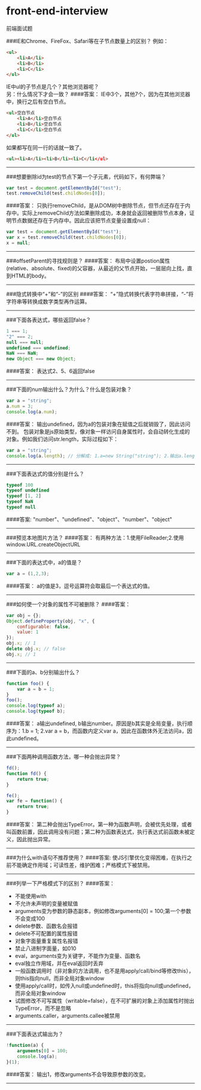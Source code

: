 # front-end-interview
前端面试题

###IE和Chrome、FireFox、Safari等在子节点数量上的区别？
例如：
```html
<ul>
    <li>A</li>
    <li>B</li>
    <li>C</li>
</ul>
```
IE中ul的子节点是几个？其他浏览器呢？<br>
另：什么情况下才会一致？
####答案：
IE中3个，其他7个，因为在其他浏览器中，换行之后有空白节点。
```html
<ul>空白节点
    <li>A</li>空白节点
    <li>B</li>空白节点
    <li>C</li>空白节点
</ul>
```
如果都写在同一行的话就一致了。
```html
<ul><li>A</li><li>B</li><li>C</li</ul>
```

---

###想要删除id为test的节点下第一个子元素，代码如下，有何弊端？
```javascript
var test = document.getElementById("test");
test.removeChild(test.childNodes[0]);
```
####答案：
只执行removeChild，是从DOM树中删除节点，但节点还存在于内存中。实际上removeChild方法如果删除成功，本身就会返回被删除节点本身，证明节点数据还存在于内存中。因此应该把节点变量设置成null：
```javascript
var test = document.getElementById("test");
var x = test.removeChild(test.childNodes[0]);
x = null;
```

---

###offsetParent的寻找规则是？
####答案：
布局中设置postion属性(relative、absolute、fixed)的父容器，从最近的父节点开始，一层层向上找，直到HTML的body。

---

###隐式转换中“+”和“-”的区别
####答案：
“+”隐式转换代表字符串拼接，“-”将字符串等转换成数字类型再作运算。

---

###下面各表达式，哪些返回false？
```javascript
1 === 1;
"2" === 2;
null === null;
undefined === undefined;
NaN === NaN;
new Object === new Object;
```
####答案：
表达式2、5、6返回false

---

###下面的num输出什么？为什么？什么是包装对象？
```javascript
var a = "string";
a.num = 3;
console.log(a.num);
```
####答案：
输出undefined，因为a的包装对象在赋值之后就销毁了，因此访问不到。
包装对象是js原始类型，像对象一样访问自身属性时，会自动转化生成的对象。例如我们访问str.length，实际过程如下：
```javascript
var a = "string";
console.log(a.length); // 分解成: 1.a=new String("string"); 2.输出a.length; 3.a = "string";然后创建的String对象被销毁。
```

---

###下面表达式的值分别是什么？
```javascript
typeof 100
typeof undefined
typeof [1, 2]
typeof NaN
typeof null
```
####答案:
"number"、"undefined"、"object"、"number"、"object"

---

###预览本地图片方法？
####答案：
有两种方法：1.使用FileReader;2.使用window.URL.createObjectURL

---

###下面的表达式中，a的值是？
```javascript
var a = (1,2,3);
```
####答案：
a的值是3，逗号运算符会取最后一个表达式的值。

---

###如何使一个对象的属性不可被删除？
####答案：
```javascript
var obj = {};
Object.defineProperty(obj, "x", {
    configurable: false,
    value: 1
});
obj.x; // 1
delete obj.x; // false
obj.x; // 1
```

---

###下面的a、b分别输出什么？
```javascript
function foo() {
    var a = b = 1;
}
foo();
console.log(typeof a);
console.log(typeof b);
```
####答案：
a输出undefined, b输出number。原因是b其实是全局变量，执行顺序为：1.b = 1; 2.var a = b，而函数内定义var a，因此在函数体外无法访问a，因此undefined。

---

###下面两种调用函数方法，哪一种会抛出异常？
```javascript
fd();
function fd() {
    return true;
}

fe();
var fe = function() {
    return true;
}
```
####答案：
第二种会抛出TypeError。第一种为函数声明，会被优先处理，或者叫函数前置，因此调用没有问题；第二种为函数表达式，执行表达式前函数未被定义，因此抛出异常。

---

###为什么with语句不推荐使用？
####答案:
使JS引擎优化变得困难，在执行之前不能确定作用域；可读性差，维护困难；严格模式下被禁用。

---

###列举一下严格模式下的区别？
####答案：
- 不能使用with
- 不允许未声明的变量被赋值
- arguments变为参数的静态副本，例如修改arguments[0] = 100;第一个参数不会变成100
- delete参数、函数名会报错
- delete不可配置的属性报错
- 对象字面量重复属性名报错
- 禁止八进制字面量，如010
- eval，arguments变为关键字，不能作为变量、函数名
- eval独立作用域，并在eval返回时丢弃
- 一般函数调用时（非对象的方法调用，也不是用apply/call/bind等修改this），则this指向null，而非全局对象window
- 使用apply/call时，如传入null或undefined时，this将指向null或undefined，而非全局对象window
- 试图修改不可写属性（writable=false），在不可扩展的对象上添加属性时抛出TypeError，而不是忽略
- arguments.caller，arguments.callee被禁用

---

###下面表达式输出为？
```javascript
!function(a) {
    arguments[0] = 100;
    console.log(a);
}(1);
```
####答案：
输出1，修改arguments不会导致原参数的改变。

---
